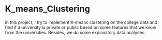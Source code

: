 # K_means_Clustering
in this project, I try to implement K-means clustering on the college data
and find if a university is private or public based on some features that 
we know from the universities.
Besides, we do some explanatory data analyses.
